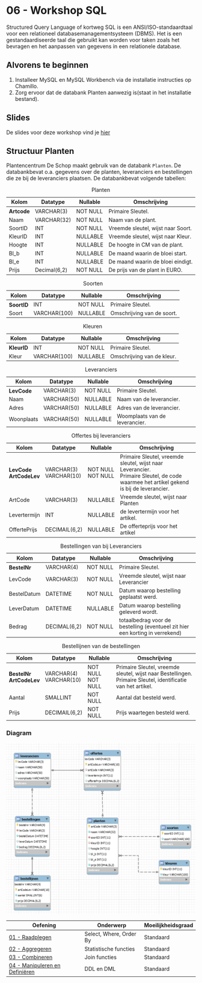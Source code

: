 # 06 - Workshop SQL

Structured Query Language of kortweg SQL is een ANSI/ISO-standaardtaal voor een relationeel databasemanagementsysteem (DBMS). Het is een gestandaardiseerde taal die gebruikt kan worden voor taken zoals het bevragen en het aanpassen van gegevens in een relationele database.

## Alvorens te beginnen
1. Installeer MySQL en MySQL Workbench via de installatie instructies op Chamillo.
2. Zorg ervoor dat de databank Planten aanwezig is(staat in het installatie bestand).

## Slides
De slides voor deze workshop vind je [hier](https://hogent-databases.github.io/DB1-Slides/#1)

## Structuur Planten
Plantencentrum De Schop maakt gebruik van de databank `Planten`. De databankbevat o.a. gegevens over de planten, leveranciers en bestellingen die ze bij de leveranciers plaatsen. De databankbevat volgende tabellen:
    <table>
        <caption>Planten</caption>
        <thead>
            <tr>
                <th>Kolom</th>
                <th>Datatype</th>
                <th>Nullable</th>
                <th>Omschrijving</th>
            </tr>
        </thead>
        <tbody>
            <tr>
                <th align="left">Artcode</th>
                <td>VARCHAR(3)</td>
                <td>NOT NULL</td>
                <td>Primaire Sleutel.</td>
            </tr>
            <tr>
                <td>Naam</td>
                <td>VARCHAR(32)</td>
                <td>NOT NULL</td>
                <td>Naam van de plant.</td>
            </tr>
            <tr>
                <td>SoortID</td>
                <td>INT</td>
                <td>NOT NULL</td>
                <td>Vreemde sleutel, wijst naar Soort.</td>
            </tr>
            <tr>
                <td>KleurID</td>
                <td>INT</td>
                <td>NULLABLE</td>
                <td>Vreemde sleutel, wijst naar Kleur.</td>
            </tr>
            <tr>
                <td>Hoogte</td>
                <td>INT</td>
                <td>NULLABLE</td>
                <td>De hoogte in CM van de plant.</td>
            </tr>
            <tr>
                <td>Bl_b</td>
                <td>INT</td>
                <td>NULLABLE</td>
                <td>De maand waarin de bloei start.</td>
            </tr>
            <tr>
                <td>Bl_e</td>
                <td>INT</td>
                <td>NULLABLE</td>
                <td>De maand waarin de bloei eindigt.</td>
            </tr>
            <tr>
                <td>Prijs</td>
                <td>Decimal(6,2)</td>
                <td>NOT NULL</td>
                <td>De prijs van de plant in EURO.</td>
            </tr>
        </tbody>
    </table>
    <table>
        <caption>Soorten</caption>
        <thead>
            <tr>
                <th>Kolom</th>
                <th>Datatype</th>
                <th>Nullable</th>
                <th>Omschrijving</th>
            </tr>
        </thead>
        <tbody>
            <tr>
                <th align="left">SoortID</th>
                <td>INT</td>
                <td>NOT NULL</td>
                <td>Primaire Sleutel.</td>
            </tr>
            <tr>
                <td>Soort</td>
                <td>VARCHAR(100)</td>
                <td>NULLABLE</td>
                <td>Omschrijving van de soort.</td>
            </tr>
        </tbody>
    </table>
    <table>
        <caption>Kleuren</caption>
        <thead>
            <tr>
                <th>Kolom</th>
                <th>Datatype</th>
                <th>Nullable</th>
                <th>Omschrijving</th>
            </tr>
        </thead>
        <tbody>
            <tr>
                <th align="left">KleurID</th>
                <td>INT</td>
                <td>NOT NULL</td>
                <td>Primaire Sleutel.</td>
            </tr>
            <tr>
                <td>Kleur</td>
                <td>VARCHAR(100)</td>
                <td>NULLABLE</td>
                <td>Omschrijving van de kleur.</td>
            </tr>
        </tbody>
    </table>
    <table>
        <caption>Leveranciers</caption>
        <thead>
            <tr>
                <th>Kolom</th>
                <th>Datatype</th>
                <th>Nullable</th>
                <th>Omschrijving</th>
            </tr>
        </thead>
        <tbody>
            <tr>
                <th align="left">LevCode</th>
                <td>VARCHAR(3)</td>
                <td>NOT NULL</td>
                <td>Primaire Sleutel.</td>
            </tr>
            <tr>
                <td>Naam</td>
                <td>VARCHAR(50)</td>
                <td>NULLABLE</td>
                <td>Naam van de leverancier.</td>
            </tr>
            <tr>
                <td>Adres</td>
                <td>VARCHAR(50)</td>
                <td>NULLABLE</td>
                <td>Adres van de leverancier.</td>
            </tr>
            <tr>
                <td>Woonplaats</td>
                <td>VARCHAR(50)</td>
                <td>NULLABLE</td>
                <td>Woomplaats van de leverancier.</td>
            </tr>
        </tbody>
    </table>
    <table>
        <caption>Offertes bij leveranciers</caption>
        <thead>
            <tr>
                <th>Kolom</th>
                <th>Datatype</th>
                <th>Nullable</th>
                <th>Omschrijving</th>
            </tr>
        </thead>
        <tbody>
            <tr>
                <th align="left">
                    LevCode<br />
                    ArtCodeLev
                </th>
                <td>
                    VARCHAR(3)<br />
                    VARCHAR(10)
                </td>
                <td>
                    NOT NULL<br />
                    NOT NULL
                </td>
                <td>
                    Primaire Sleutel, vreemde sleutel, wijst naar Leverancier.<br />
                    Primaire Sleutel, de code waarmee het artikel gekend is bij de leverancier.
                </td>
            </tr>
            <tr>
                <td>ArtCode</td>
                <td>VARCHAR(3)</td>
                <td>NULLABLE</td>
                <td>Vreemde sleutel, wijst naar Planten</td>
            </tr>
            <tr>
                <td>Levertermijn</td>
                <td>INT</td>
                <td>NULLABLE</td>
                <td>de levertermijn voor het artikel.</td>
            </tr>
            <tr>
                <td>OffertePrijs</td>
                <td>DECIMAIL(6,2)</td>
                <td>NULLABLE</td>
                <td>De offerteprijs voor het artikel</td>
            </tr>
        </tbody>
    </table>
    <table>
        <caption>Bestellingen van bij Leveranciers</caption>
        <thead>
            <tr>
                <th>Kolom</th>
                <th>Datatype</th>
                <th>Nullable</th>
                <th>Omschrijving</th>
            </tr>
        </thead>
        <tbody>
            <tr>
                <th align="left">BestelNr</th>
                <td>VARCHAR(4)</td>
                <td>NOT NULL</td>
                <td>Primaire Sleutel.</td>
            </tr>
            <tr>
                <td>LevCode</td>
                <td>VARCHAR(3)</td>
                <td>NOT NULL</td>
                <td>Vreemde sleutel, wijst naar Leverancier</td>
            </tr>
            <tr>
                <td>BestelDatum</td>
                <td>DATETIME</td>
                <td>NOT NULL</td>
                <td>Datum waarop bestelling geplaatst werd.</td>
            </tr>
            <tr>
                <td>LeverDatum</td>
                <td>DATETIME</td>
                <td>NULLABLE</td>
                <td>Datum waarop bestelling geleverd wordt.</td>
            </tr>
            <tr>
                <td>Bedrag</td>
                <td>DECIMAL(6,2)</td>
                <td>NOT NULL</td>
                <td>totaalbedrag voor de bestelling (eventueel zit hier een korting in verrekend)</td>
            </tr>
        </tbody>
    </table>
    <table>
            <caption>Bestellijnen van de bestellingen</caption>
            <thead>
                <tr>
                    <th>Kolom</th>
                    <th>Datatype</th>
                    <th>Nullable</th>
                    <th>Omschrijving</th>
                </tr>
            </thead>
            <tbody>
                <tr>
                    <th align="left">
                        BestelNr<br />
                        ArtCodeLev
                    </th>
                    <td>
                        VARCHAR(4)<br />
                        VARCHAR(10)
                    </td>
                    <td>
                        NOT NULL<br />
                        NOT NULL
                    </td>
                    <td>
                        Primaire Sleutel, vreemde sleutel, wijst naar Bestellingen.<br />
                        Primaire Sleutel, identificatie van het artikel.
                    </td>
                </tr>
                <tr>
                    <td>Aantal</td>
                    <td>SMALLINT</td>
                    <td>NOT NULL</td>
                    <td>Aantal dat besteld werd.</td>
                </tr>
                <tr>
                    <td>Prijs</td>
                    <td>DECIMAIL(6,2)</td>
                    <td>NOT NULL</td>
                    <td>Prijs waartegen besteld werd.</td>
                </tr>
            </tbody>
        </table>

### Diagram
<img src="exercises/images/diagram-planten.jpg" alt="Diagram Planten.db">

| Oefening | Onderwerp | Moeilijkheidsgraad |
| ----- | ---- | ---- |
| [01 - Raadplegen](exercises/exercise-1.md)  | Select, Where, Order By  | Standaard |
| [02 - Aggregeren](exercises/exercise-2.md)  | Statistische functies    | Standaard |
| [03 - Combineren](exercises/exercise-3.md)  | Join functies            | Standaard |
| [04 - Manipuleren en Definiëren](exercises/exercise-4.md) | DDL en DML | Standaard |

